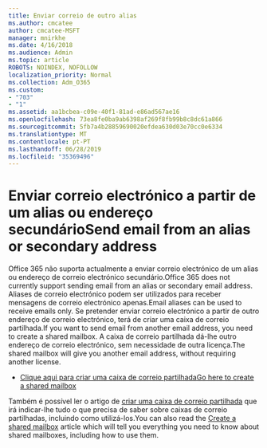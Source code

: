 ```yaml
---
title: Enviar correio de outro alias
ms.author: cmcatee
author: cmcatee-MSFT
manager: mnirkhe
ms.date: 4/16/2018
ms.audience: Admin
ms.topic: article
ROBOTS: NOINDEX, NOFOLLOW
localization_priority: Normal
ms.collection: Adm_O365
ms.custom:
- "703"
- "1"
ms.assetid: aa1bcbea-c09e-40f1-81ad-e86ad567ae16
ms.openlocfilehash: 73ea8fe0ba9ab6398af269f8fb99b8c8dc61a866
ms.sourcegitcommit: 5fb7a4b28859690020efdea630d03e70cc0e6334
ms.translationtype: MT
ms.contentlocale: pt-PT
ms.lasthandoff: 06/28/2019
ms.locfileid: "35369496"
---
```

# <a name="send-email-from-an-alias-or-secondary-address"></a><span data-ttu-id="4c625-102">Enviar correio electrónico a partir de um alias ou endereço secundário</span><span class="sxs-lookup"><span data-stu-id="4c625-102">Send email from an alias or secondary address</span></span>

<span data-ttu-id="4c625-103">Office 365 não suporta actualmente a enviar correio electrónico de um alias ou endereço de correio electrónico secundário.</span><span class="sxs-lookup"><span data-stu-id="4c625-103">Office 365 does not currently support sending email from an alias or secondary email address.</span></span> <span data-ttu-id="4c625-104">Aliases de correio electrónico podem ser utilizados para receber mensagens de correio electrónico apenas.</span><span class="sxs-lookup"><span data-stu-id="4c625-104">Email aliases can be used to receive emails only.</span></span> <span data-ttu-id="4c625-105">Se pretender enviar correio electrónico a partir de outro endereço de correio electrónico, terá de criar uma caixa de correio partilhada.</span><span class="sxs-lookup"><span data-stu-id="4c625-105">If you want to send email from another email address, you need to create a shared mailbox.</span></span> <span data-ttu-id="4c625-106">A caixa de correio partilhada dá-lhe outro endereço de correio electrónico, sem necessidade de outra licença.</span><span class="sxs-lookup"><span data-stu-id="4c625-106">The shared mailbox will give you another email address, without requiring another license.</span></span>
  
- [<span data-ttu-id="4c625-107">Clique aqui para criar uma caixa de correio partilhada</span><span class="sxs-lookup"><span data-stu-id="4c625-107">Go here to create a shared mailbox</span></span>](https://portal.office.com/AdminPortal/Home#/AssistedGuide/addemailoptions)

<span data-ttu-id="4c625-108">Também é possível ler o artigo de [criar uma caixa de correio partilhada](https://support.office.com/article/871a246d-3acd-4bba-948e-5de8be0544c9) que irá indicar-lhe tudo o que precisa de saber sobre caixas de correio partilhadas, incluindo como utilizá-los.</span><span class="sxs-lookup"><span data-stu-id="4c625-108">You can also read the [Create a shared mailbox](https://support.office.com/article/871a246d-3acd-4bba-948e-5de8be0544c9) article which will tell you everything you need to know about shared mailboxes, including how to use them.</span></span>
